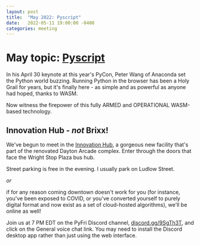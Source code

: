 ```yaml
---
layout: post
title:  "May 2022: Pyscript" 
date:   2022-05-11 19:00:00 -0400
categories: meeting
---
```


# May topic: [Pyscript](https://pyscript.net/) 

In his April 30 keynote at this year's PyCon, Peter Wang of Anaconda 
set the Python world buzzing.  Running Python in the browser has been 
a Holy Grail for years, but it's finally here - as simple and as 
powerful as anyone had hoped, thanks to WASM.

Now witness the firepower of this fully ARMED and OPERATIONAL 
WASM-based technology. 

## Innovation Hub - *not* Brixx!

We've begun to meet in the [Innovation Hub](https://www.thehubdayton.com/), a gorgeous new 
facility that's part of the renovated Dayton Arcade complex.  Enter through 
the doors that face the Wright Stop Plaza bus hub.

Street parking is free in the evening.  I usually park on Ludlow Street.

*or* 

if for any reason coming downtown doesn't work for you (for instance, 
you've been exposed to COVID, or you've converted yourself to purely 
digital format and now exist as 
a set of cloud-hosted algorithms), we'll be online as well!  

Join us at 7 PM EDT on the PyFri Discord channel, [discord.gg/9SgTh3T](https://discord.gg/9SgTh3T), and click on the 
General voice chat link.  You may need to install the Discord desktop app rather than just using 
the web interface.


